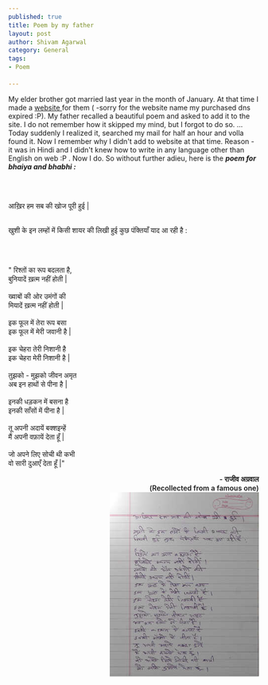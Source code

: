 ```yaml
--- 
published: true
title: Poem by my father
layout: post
author: Shivam Agarwal
category: General
tags: 
- Poem

---
```

My elder brother got married last year in the month of January. At that time I made a <a href = "http://shivam-hello.appspot.com/" target = "_blank">website </a> for them ( -sorry for the website name my purchased dns expired :P). My father recalled a beautiful poem and asked to add it to the site. I do not remember how it skipped my mind, but I forgot to do so. ... <!-- more -->
Today suddenly I realized it, searched my mail for half an hour and volla found it. Now I remember why I didn't add to website at that time. Reason - it was in Hindi and I didn't knew how to write in any language other than English on web :P . Now I do. So without further adieu, here is the **_poem  for bhaiya and bhabhi :_**

<br /><br />

<p class = "hindi">
आख़िर हम सब की खोज पूरी हुई |  <br /><br />

खुशी के इन लम्हों में किसी शायर की लिखी हुई कुछ पंक्तियाँ याद आ रही है : <br />
 
 <br /><br />

<!-- more -->

<p class="para-center hindi" style = "font-style: italic; font-weight:600">

" रिश्तों का रूप बदलता है, <br />
बुनियादें ख़त्म नहीं होती |  <br />
<br />
ख्वाबों की ओर उमंगों की <br />
मियादें ख़त्म नहीं होती |<br />
<br />
इक फूल में तेरा रूप बसा <br />
इक फूल में मेरी जवानी है | <br />
<br />
इक चेहरा तेरी निशानी है <br />
इक चेहरा मेरी निशानी है | <br />
<br />
तुझको - मुझको जीवन अमृत <br />
अब इन हाथों से पीना है | <br />
<br />
इनकी धड़कन में बसना है <br />
इनकी साँसों में पीना है | <br />
<br />
तू अपनी अदायें बक्शइन्हें <br />
मैं अपनी वफ़ायें देता हूँ | <br />
<br />
जो अपने लिए सोची थी कभी <br />
वो सारी दुआएँ देता हूँ |" <br />
</p>

<p class="hindi" style = "text-align:right; font-weight:600;"> - राजीव अग्रवाल <br />
	(Recollected from a famous one) <br />
<a href = "/images/poem.jpeg"><img src = "/images/poem_thumbnail.jpeg"  /></a>
</p>

